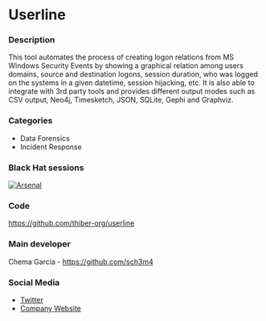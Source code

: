 # Userline

### Description
This tool automates the process of creating logon relations from MS Windows Security Events by showing a graphical relation among users domains, source and destination logons, session duration, who was logged on the systems in a given datetime, session hijacking, etc. It is also able to integrate with 3rd party tools and provides different output modes such as CSV output, Neo4j, Timesketch, JSON, SQLite, Gephi and Graphviz.

### Categories
* Data Forensics
* Incident Response

### Black Hat sessions
[![Arsenal](https://rawgit.com/toolswatch/badges/master/arsenal/2017.svg)](http://www.toolswatch.org/2017/06/the-black-hat-arsenal-usa-2017-phenomenal-line-up-announced/)
 
### Code 
https://github.com/thiber-org/userline

### Main developer
 Chema Garcia - https://github.com/sch3m4

### Social Media 
* [Twitter](https://twitter.com/sch3m4)
* [Company Website](http://thiber.org)
